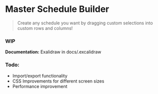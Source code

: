 # Master Schedule Builder
> Create any schedule you want by dragging custom selections into custom rows and columns!
### WIP
**Documentation:** Exalidraw in docs/.excalidraw
### Todo:
- Import/export functionality
- CSS Improvements for different screen sizes
- Performance improvement